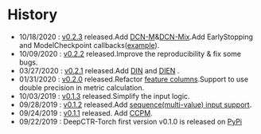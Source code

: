 # History
- 10/18/2020 : [v0.2.3](https://github.com/shenweichen/DeepCTR-Torch/releases/tag/v0.2.3) released.Add [DCN-M](./Features.html#dcn-deep-cross-network)&[DCN-Mix](./Features.html#dcn-mix-improved-deep-cross-network-with-mix-of-experts-and-matrix-kernel).Add EarlyStopping and ModelCheckpoint callbacks([example](https://deepctr-torch.readthedocs.io/en/latest/FAQ.html#set-learning-rate-and-use-earlystopping)).
- 10/09/2020 : [v0.2.2](https://github.com/shenweichen/DeepCTR-Torch/releases/tag/v0.2.2) released.Improve the reproducibility & fix some bugs.
- 03/27/2020 : [v0.2.1](https://github.com/shenweichen/DeepCTR-Torch/releases/tag/v0.2.1) released.Add [DIN](./Features.html#din-deep-interest-network) and [DIEN](./Features.html#dien-deep-interest-evolution-network) .
- 01/31/2020 : [v0.2.0](https://github.com/shenweichen/DeepCTR-Torch/releases/tag/v0.2.0) released.Refactor [feature columns](./Features.html#feature-columns).Support to use double precision in metric calculation.
- 10/03/2019 : [v0.1.3](https://github.com/shenweichen/DeepCTR-Torch/releases/tag/v0.1.3) released.Simplify the input logic.
- 09/28/2019 : [v0.1.2](https://github.com/shenweichen/DeepCTR-Torch/releases/tag/v0.1.2) released.Add [sequence(multi-value) input support](./Examples.html#multi-value-input-movielens).
- 09/24/2019 : [v0.1.1](https://github.com/shenweichen/DeepCTR-Torch/releases/tag/v0.1.1) released. Add [CCPM](./Features.html#ccpm-convolutional-click-prediction-model).
- 09/22/2019 : DeepCTR-Torch first version v0.1.0  is released on [PyPi](https://pypi.org/project/deepctr-torch/)